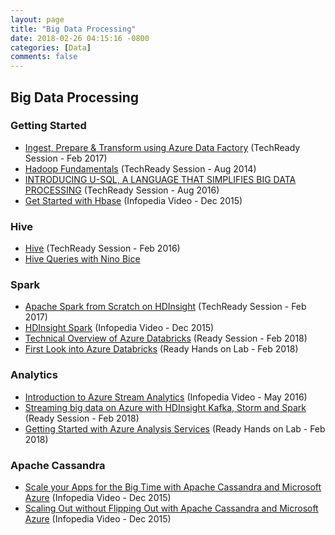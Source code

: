 ```yaml
---
layout: page
title: "Big Data Processing"
date: 2018-02-26 04:15:16 -0800
categories: [Data]
comments: false
---
```


## Big Data Processing

### Getting Started

- [Ingest, Prepare & Transform using Azure Data Factory](https://techreadytv.com/TR24/session?sCode=BA303) (TechReady Session - Feb 2017)
- [Hadoop Fundamentals](https://techreadytv.com/TR19/session?sCode=DP202) (TechReady Session - Aug 2014)
- [INTRODUCING U-SQL, A LANGUAGE THAT SIMPLIFIES BIG DATA PROCESSING](https://techreadytv.com/TR23/session?sCode=BA322) (TechReady Session - Aug 2016)
- [Get Started with Hbase](https://microsoft.sharepoint.com/sites/academy/media/AEVD-3-101606) (Infopedia Video - Dec 2015)

### Hive

- [Hive](https://techreadytv.com/TR22/session?sCode=BA308) (TechReady Session - Feb 2016)
- [Hive Queries with Nino Bice](https://microsoft.sharepoint.com/sites/infopedia/media/details/AEVD-3-106229)

### Spark

- [Apache Spark from Scratch on HDInsight](https://techreadytv.com/TR24/session?sCode=BACT310) (TechReady Session - Feb 2017)
- [HDInsight Spark](https://microsoft.sharepoint.com/sites/academy/media/AEVD-3-101607) (Infopedia Video - Dec 2015)
- [Technical Overview of Azure Databricks](https://content.microsoftready.com/FY18Q3/session/DAI-AAAI315) (Ready Session - Feb 2018)
- [First Look into Azure Databricks](https://labondemand.com/AuthenticatedLaunch/38100?providerId=1) (Ready Hands on Lab - Feb 2018)


### Analytics

- [Introduction to Azure Stream Analytics](https://microsoft.sharepoint.com/sites/infopedia/media/details/AEVD-3-106230) (Infopedia Video - May 2016)
- [Streaming big data on Azure with HDInsight Kafka, Storm and Spark](https://content.microsoftready.com/FY18Q3/session/DAI-AAAI301) (Ready Session - Feb 2018)
- [Getting Started with Azure Analysis Services](https://labondemand.com/AuthenticatedLaunch/37996?providerId=1) (Ready Hands on Lab - Feb 2018)

### Apache Cassandra

- [Scale your Apps for the Big Time with Apache Cassandra and Microsoft Azure](https://microsoft.sharepoint.com/sites/academy/media/AEVD-3-101616) (Infopedia Video - Dec 2015)
- [Scaling Out without Flipping Out with Apache Cassandra and Microsoft Azure](https://microsoft.sharepoint.com/sites/academy/media/AEVD-3-101617) (Infopedia Video - Dec 2015)
